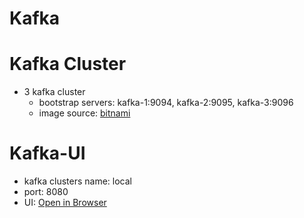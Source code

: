 # Kafka

# Kafka Cluster
- 3 kafka cluster
    - bootstrap servers: kafka-1:9094, kafka-2:9095, kafka-3:9096
    - image source: [bitnami](https://hub.docker.com/r/bitnami/kafka)

# Kafka-UI
- kafka clusters name: local
- port: 8080
- UI: [Open in Browser](localhost:8080)

